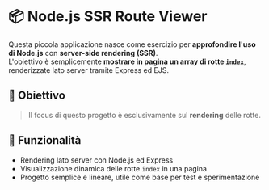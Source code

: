 # 📦 Node.js SSR Route Viewer

Questa piccola applicazione nasce come esercizio per **approfondire l'uso di Node.js** con **server-side rendering (SSR)**.  
L'obiettivo è semplicemente **mostrare in pagina un array di rotte `index`**, renderizzate lato server tramite Express ed EJS.

## 🎯 Obiettivo

> Il focus di questo progetto è esclusivamente sul **rendering** delle rotte.

## 🚀 Funzionalità

- Rendering lato server con Node.js ed Express
- Visualizzazione dinamica delle rotte `index` in una pagina
- Progetto semplice e lineare, utile come base per test e sperimentazione
